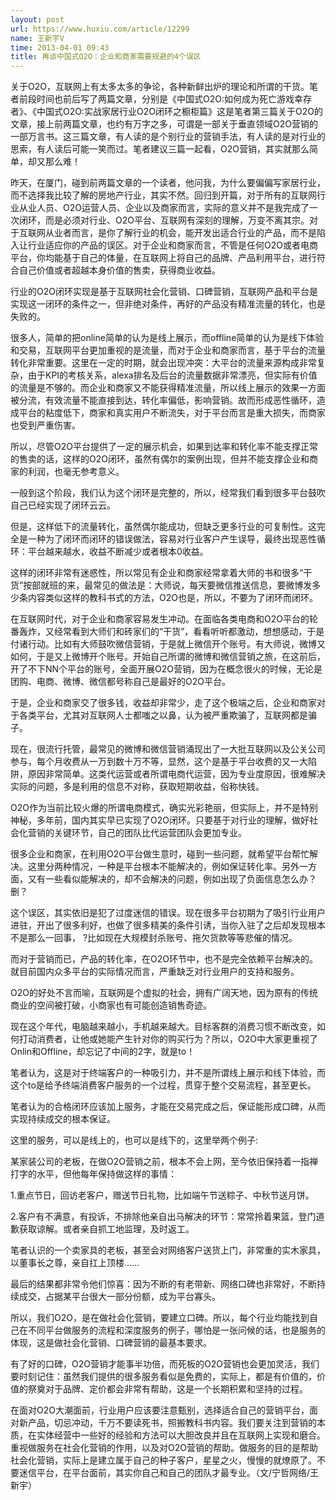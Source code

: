 ```yaml
---
layout: post
url: https://www.huxiu.com/article/12299
name: 王新宇V
time: 2013-04-01 09:43
title: 再谈中国式O2O：企业和商家需要规避的4个误区
---
```

关于O2O，互联网上有太多太多的争论，各种新鲜出炉的理论和所谓的干货。笔者前段时间也前后写了两篇文章，分别是《中国式O2O:如何成为死亡游戏幸存者》、《中国式O2O:实战家居行业O2O闭环之橱柜篇》这是笔者第三篇关于O2O的文章，接上前两篇文章，也约有万字之多，可谓是一部关于垂直领域O2O营销的一部万言书。这三篇文章，有人读的是个别行业的营销手法，有人读的是对行业的思索，有人读后可能一笑而过。笔者建议三篇一起看，O2O营销，其实就那么简单，却又那么难！

昨天，在厦门，碰到前两篇文章的一个读者，他问我，为什么要偏偏写家居行业，而不选择我比较了解的房地产行业，其实不然。回归到开篇，对于所有的互联网行业从业人员、O2O运营人员、企业以及商家而言，实际的意义并不是我完成了一次闭环，而是必须对行业、O2O平台、互联网有深刻的理解，万变不离其宗。对于互联网从业者而言，是你了解行业的机会，能开发出适合行业的产品，而不是陷入让行业适应你的产品的误区。对于企业和商家而言，不管是任何O2O或者电商平台，你均能基于自己的体量，在互联网上将自己的品牌、产品利用平台，进行符合自己价值或者超越本身价值的售卖，获得商业收益。

行业的O2O闭环实现是基于互联网社会化营销、口碑营销，互联网产品和平台是实现这一闭环的条件之一，但非绝对条件，再好的产品没有精准流量的转化，也是失败的。

很多人，简单的把online简单的认为是线上展示，而offline简单的认为是线下体验和交易，互联网平台更加重视的是流量，而对于企业和商家而言，基于平台的流量转化非常重要。这里在一定的时期，就会出现冲突：大平台的流量来源构成非常复杂，由于KPI的考核关系，alexa排名及后台的流量数据非常漂亮，但实际有价值的流量是不够的。而企业和商家又不能获得精准流量，所以线上展示的效果一方面被分流，有效流量不能直接到达，转化率偏低，影响营销。故而形成恶性循环，造成平台的粘度低下，商家和真实用户不断流失，对于平台而言是重大损失，而商家也受到严重伤害。

所以，尽管O2O平台提供了一定的展示机会，如果到达率和转化率不能支撑正常的售卖的话，这样的O2O闭环，虽然有偶尔的案例出现，但并不能支撑企业和商家的利润，也毫无参考意义。

一般到这个阶段，我们认为这个闭环是完整的，所以，经常我们看到很多平台鼓吹自己已经实现了闭环云云。

但是，这样低下的流量转化，虽然偶尔能成功，但缺乏更多行业的可复制性。这完全是一种为了闭环而闭环的错误做法，容易对行业客户产生误导，最终出现恶性循环：平台越来越水，收益不断减少或者根本0收益。

这样的闭环非常有迷惑性，所以常见有企业和商家经常拿着大师的书和很多“干货”按部就班的来，最常见的做法是：大师说，每天要微信推送信息，要微博发多少条内容类似这样的教科书式的方法，O2O也是，所以，不要为了闭环而闭环。

在互联网时代，对于企业和商家容易发生冲动。在面临各类电商和O2O平台的轮番轰炸，又经常看到大师们和砖家们的“干货”，看看听听都激动，想想感动，于是付诸行动。比如有大师鼓吹微信营销，于是就上微信开个账号。有大师说，微博又如何，于是又上微博开个账号。开始自己所谓的微博和微信营销之旅，在这前后，开了不下NN个平台的账号，全面开展O2O营销，因为在概念很火的时候，无论是团购、电商、微博、微信都号称自己是最好的O2O平台。

于是，企业和商家交了很多钱，收益却非常少，走了这个极端之后，企业和商家对于各类平台，尤其对互联网人士都嗤之以鼻，认为被严重欺骗了，互联网都是骗子。

现在，很流行托管，最常见的微博和微信营销涌现出了一大批互联网以及公关公司参与，每个月收费从一万到数十万不等，显然，这个是基于平台收费的又一大陷阱，原因非常简单。这类代运营或者所谓电商代运营，因为专业度原因，很难解决实际的问题，多是利用的信息不对称，获取短期收益，俗称快钱。

O2O作为当前比较火爆的所谓电商模式，确实光彩艳丽，但实际上，并不是特别神秘，多年前，国内其实早已实现了O2O闭环。只要基于对行业的理解，做好社会化营销的关键环节，自己的团队比代运营团队会更加专业。

很多企业和商家，在利用O2O平台做生意时，碰到一些问题，就希望平台帮忙解决。这里分两种情况，一种是平台根本不能解决的，例如保证转化率。另外一方面，又有一些看似能解决的，却不会解决的问题，例如出现了负面信息怎么办？删？

这个误区，其实依旧是犯了过度迷信的错误。现在很多平台初期为了吸引行业用户进驻，开出了很多利好，也做了很多精美的条件引诱，当你入驻了之后却发现根本不是那么一回事， ?比如现在大规模封杀账号、拖欠货款等等悲催的情况。

而对于营销而已，产品的转化率，在O2O环节中，也不是完全依赖平台解决的。就目前国内众多平台的实际情况而言，严重缺乏对行业用户的支持和服务。

O2O的好处不言而喻，互联网是个虚拟的社会，拥有广阔天地，因为原有的传统商业的空间被打破，小商家也有可能创造销售奇迹。

现在这个年代，电脑越来越小，手机越来越大。目标客群的消费习惯不断改变，如何打动消费者，让他或她能产生针对你的购买行为？所以，O2O中大家更重视了Onlin和Offline，却忘记了中间的2字，就是to！

笔者认为，这是对于终端客户的一种吸引力，并不是所谓线上展示和线下体验，而这个to是给予终端消费客户服务的一个过程，贯穿于整个交易流程，甚至更长。

笔者认为的合格闭环应该加上服务，才能在交易完成之后，保证能形成口碑，从而实现持续成交的根本保证。

这里的服务，可以是线上的，也可以是线下的，这里举两个例子:

某家装公司的老板，在做O2O营销之前，根本不会上网，至今依旧保持着一指禅打字的水平，但他每年保持做这样的事情：

1.重点节日，回访老客户，赠送节日礼物，比如端午节送粽子、中秋节送月饼。

2.客户有不满意，有投诉，不排除他亲自出马解决的环节：常常拎着果篮，登门道歉获取谅解。或者亲自抓工地监理，及时返工。

笔者认识的一个卖家具的老板，甚至会对网络客户送货上门，非常重的实木家具，以董事长之尊，亲自扛上顶楼……

最后的结果都非常令他们惊喜：因为不断的有老带新、网络口碑也非常好，不断持续成交，占据某平台很大一部分份额，成为平台寡头。

所以，我们O2O，是在做社会化营销，要建立口碑。所以，每个行业均能找到自己在不同平台做服务的流程和深度服务的例子，哪怕是一张问候的话，也是服务的体现，这是做社会化营销、口碑营销的最基本要求。

有了好的口碑，O2O营销才能事半功倍，而死板的O2O营销也会更加灵活，我们要时刻记住：虽然我们提供的很多服务看似是免费的，实际上，都是有价值的，价值的祭奠对于品牌、定价都会非常有帮助，这是一个长期积累和坚持的过程。

在面对O2O大潮面前，行业用户应该要注意甄别，选择适合自己的营销平台，面对新产品，切忌冲动，千万不要读死书，照搬教科书内容。我们要关注到营销的本质，在实体经营中一些好的经验和方法可以大胆改良并且在互联网上实现和磨合。重视做服务在社会化营销的作用，以及对O2O营销的帮助。做服务的目的是帮助社会化营销，实际上是建立属于自己的种子客户，星星之火，慢慢的就燎原了。不要迷信平台，在平台面前，其实你自己和自己的团队才最专业。（文/宁哲网络/王新宇）

